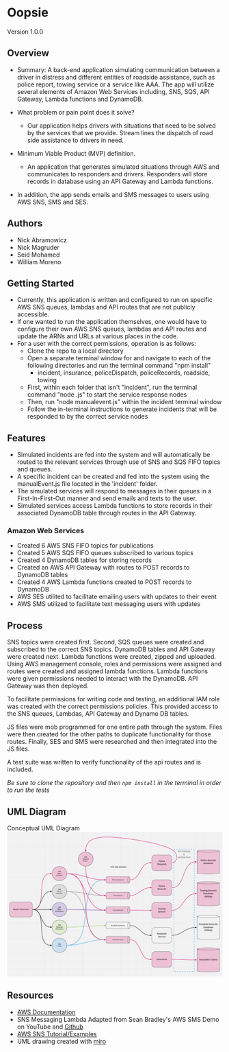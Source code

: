 # Oopsie
Version 1.0.0

## Overview

- Summary: 
A back-end application simulating communication between a driver in distress and different entities of roadside assistance, such as police report, towing service or a service like AAA. The app will utilize several elements of Amazon Web Services including, SNS, SQS, API Gateway, Lambda functions and DynamoDB.
- What problem or pain point does it solve? 
    - Our application helps drivers with situations that need to be solved by the services that we provide. Stream lines the dispatch of road side assistance to drivers in need.
- Minimum Viable Product (MVP) definition.
    - An application that generates simulated situations through AWS and communicates to responders and drivers. Responders will store records in database using an API Gateway and Lambda functions.

- In addition, the app sends emails and SMS messages to users using AWS SNS, SMS and SES.

## Authors
- Nick Abramowicz
- Nick Magruder
- Seid Mohamed
- William Moreno

## Getting Started

- Currently, this application is written and configured to run on specific AWS SNS queues, lambdas and API routes that are not publicly accessible.
- If one wanted to run the application themselves, one would have to configure their own AWS SNS queues, lambdas and API routes and update the ARNs and URLs at various places in the code.
- For a user with the correct permissions, operation is as follows:
  - Clone the repo to a local directory
  - Open a separate terminal window for and navigate to each of the following directories and run the terminal command "npm install"
    - incident, insurance, policeDispatch, policeRecords, roadside, towing
  - First, within each folder that isn't "incident", run the terminal command "node <foldername>.js" to start the service response nodes
  - Then, run "node manualevent.js" within the incident terminal window
  - Follow the in-terminal instructions to generate incidents that will be responded to by the correct service nodes

## Features

- Simulated incidents are fed into the system and will automatically be routed to the relevant services through use of SNS and SQS FIFO topics and queues.
- A specific incident can be created and fed into the system using the manualEvent.js file located in the 'incident' folder.
- The simulated services will respond to messages in their queues in a First-In-First-Out manner and send emails and texts to the user.
- Simulated services access Lambda functions to store records in their associated DynamoDB table through routes in the API Gateway.

### Amazon Web Services
- Created 6 AWS SNS FIFO topics for publications
- Created 5 AWS SQS FIFO queues subscribed to various topics
- Created 4 DynamoDB tables for storing records
- Created an AWS API Gateway with routes to POST records to DynamoDB tables
- Created 4 AWS Lambda functions created to POST records to DynamoDB
- AWS SES utilited to facilitate emailing users with updates to their event
- AWS SMS utilized to facilitate text messaging users with updates

## Process

SNS topics were created first. Second, SQS queues were created and subscribed to the correct SNS topics. DynamoDB tables and API Gateway were created next. Lambda functions were created, zipped and uploaded. Using AWS management console, roles and permissions were assigned and routes were created and assigned lambda functions. Lambda functions were given permissions needed to interact with the DynamoDB. API Gateway was then deployed.

To facilitate permissions for writing code and testing, an additional IAM role was created with the correct permissions policies. This provided access to the SNS queues, Lambdas, API Gateway and Dynamo DB tables.

JS files were mob programmed for one entire path through the system.
Files were then created for the other paths to duplicate functionality for those routes. Finally, SES and SMS were researched and then integrated into the JS files.

A test suite was written to verify functionality of the api routes and is included.


*Be sure to clone the repository and then `npm install` in the terminal in order to run the tests*


## UML Diagram
Conceptual UML Diagram
![UML Whiteboard](./assets/uml-dispatch-records-add.PNG)


## Resources

- [AWS Documentation](https://docs.aws.amazon.com/)
- SNS Messaging Lambda Adapted from Sean Bradley's AWS SMS Demo on YouTube and [Github](https://github.com/Sean-Bradley/AWS-SNS-SMS-with-NodeJS)
- [AWS SNS Tutorial/Examples](https://docs.aws.amazon.com/sdk-for-javascript/v2/developer-guide/sns-examples-sending-sms.html)
- UML drawing created with [miro](https://miro.com/)
